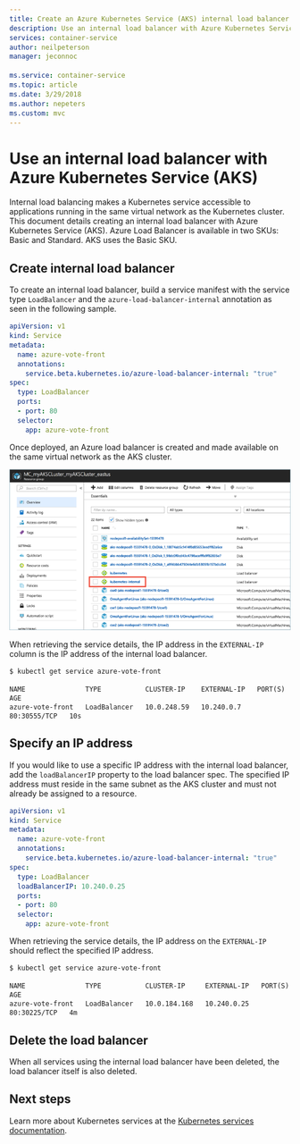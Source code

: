 ```yaml
---
title: Create an Azure Kubernetes Service (AKS) internal load balancer
description: Use an internal load balancer with Azure Kubernetes Service (AKS).
services: container-service
author: neilpeterson
manager: jeconnoc

ms.service: container-service
ms.topic: article
ms.date: 3/29/2018
ms.author: nepeters
ms.custom: mvc
---
```


# Use an internal load balancer with Azure Kubernetes Service (AKS)

Internal load balancing makes a Kubernetes service accessible to applications running in the same virtual network as the Kubernetes cluster. This document details creating an internal load balancer with Azure Kubernetes Service (AKS). Azure Load Balancer is available in two SKUs: Basic and Standard. AKS uses the Basic SKU.

## Create internal load balancer

To create an internal load balancer, build a service manifest with the service type `LoadBalancer` and the `azure-load-balancer-internal` annotation as seen in the following sample.

```yaml
apiVersion: v1
kind: Service
metadata:
  name: azure-vote-front
  annotations:
    service.beta.kubernetes.io/azure-load-balancer-internal: "true"
spec:
  type: LoadBalancer
  ports:
  - port: 80
  selector:
    app: azure-vote-front
```

Once deployed, an Azure load balancer is created and made available on the same virtual network as the AKS cluster.

![Image of AKS internal load balancer](media/internal-lb/internal-lb.png)

When retrieving the service details, the IP address in the `EXTERNAL-IP` column is the IP address of the internal load balancer.

```console
$ kubectl get service azure-vote-front

NAME               TYPE           CLUSTER-IP    EXTERNAL-IP   PORT(S)        AGE
azure-vote-front   LoadBalancer   10.0.248.59   10.240.0.7    80:30555/TCP   10s
```

## Specify an IP address

If you would like to use a specific IP address with the internal load balancer, add the `loadBalancerIP` property to the load balancer spec. The specified IP address must reside in the same subnet as the AKS cluster and must not already be assigned to a resource.

```yaml
apiVersion: v1
kind: Service
metadata:
  name: azure-vote-front
  annotations:
    service.beta.kubernetes.io/azure-load-balancer-internal: "true"
spec:
  type: LoadBalancer
  loadBalancerIP: 10.240.0.25
  ports:
  - port: 80
  selector:
    app: azure-vote-front
```

When retrieving the service details, the IP address on the `EXTERNAL-IP` should reflect the specified IP address.

```console
$ kubectl get service azure-vote-front

NAME               TYPE           CLUSTER-IP     EXTERNAL-IP   PORT(S)        AGE
azure-vote-front   LoadBalancer   10.0.184.168   10.240.0.25   80:30225/TCP   4m
```

## Delete the load balancer

When all services using the internal load balancer have been deleted, the load balancer itself is also deleted.

## Next steps

Learn more about Kubernetes services at the [Kubernetes services documentation][kubernetes-services].

<!-- LINKS - External -->
[kubernetes-services]: https://kubernetes.io/docs/concepts/services-networking/service/
